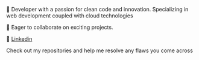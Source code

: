 👋 Developer with a passion for clean code and innovation. Specializing in web development coupled with cloud technologies

🚀 Eager to collaborate on exciting projects. 

🔗 [Linkedin](https://www.linkedin.com/in/hiteshsharma-/)

Check out my repositories and help me resolve any flaws you come across


<!---
hitesh181/hitesh181 is a ✨ special ✨ repository because its `README.md` (this file) appears on your GitHub profile.
You can click the Preview link to take a look at your changes.
--->
